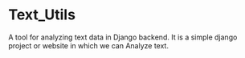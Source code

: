 # Text_Utils
A tool for analyzing text data in Django backend.
It is a simple django project or website in which we can Analyze text.
